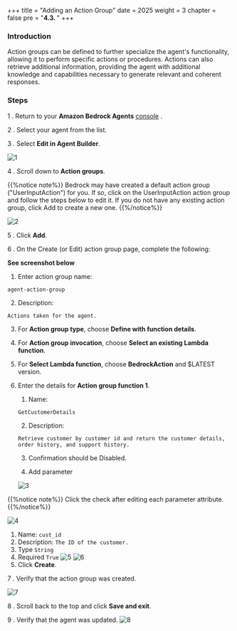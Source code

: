 +++
title = "Adding an Action Group"
date = 2025
weight = 3
chapter = false
pre = "<b>4.3. </b>"
+++

### Introduction

Action groups can be defined to further specialize the agent's functionality, allowing it to perform specific actions or procedures. Actions can also retrieve additional information, providing the agent with additional knowledge and capabilities necessary to generate relevant and coherent responses.

### Steps

1 . Return to your **Amazon Bedrock Agents** [console](https://us-west-2.console.aws.amazon.com/bedrock/home?region=us-west-2#/agents) .

2 . Select your agent from the list.

3 . Select **Edit in Agent Builder**.

![1](../../images/4/4.3/1.png)

4 . Scroll down to **Action groups**.

{{%notice note%}}
Bedrock may have created a default action group ("UserInputAction") for you. If so, click on the UserInputAction action group and follow the steps below to edit it. If you do not have any existing action group, click Add to create a new one.
{{%/notice%}}

![2](../../images/4/4.3/2.png)


5 . Click **Add**.

6 . On the Create (or Edit) action group page, complete the following:

**See screenshot below**

  1. Enter action group name:

  `agent-action-group`

  2. Description:

  `Actions taken for the agent.`

  3. For **Action group type**, choose **Define with function details**.

  4. For **Action group invocation**, choose **Select an existing Lambda function**.

  5. For **Select Lambda function**, choose **BedrockAction** and $LATEST version.

  6. Enter the details for **Action group function 1**.

      1. Name:

      `GetCustomerDetails`

      2. Description:

      `Retrieve customer by customer id and return the customer details, order history, and support history.`


      3. Confirmation should be Disabled.

      4. Add parameter

      ![3](../../images/4/4.3/3.png)
      
  {{%notice note%}}
  Click the check after editing each parameter attribute.
  {{%/notice%}}

  ![4](../../images/4/4.3/4.png)

  1. Name:
  `cust_id`
  2. Description:
  `The ID of the customer.`
  3. Type
  `String`
  4. Required
  `True`
  ![5](../../images/4/4.3/5.png)
  ![6](../../images/4/4.3/6.png)
  5. Click **Create**.

7 . Verify that the action group was created.

![7](../../images/4/4.3/7.png)

8 . Scroll back to the top and click **Save and exit**.

9 . Verify that the agent was updated. 
![8](../../images/4/4.3/8.png)